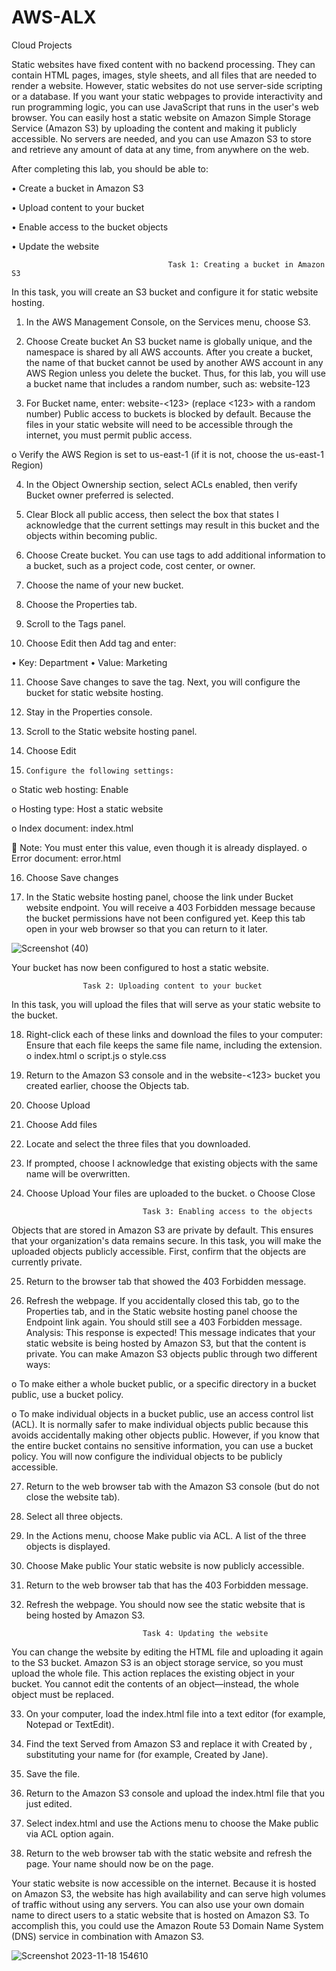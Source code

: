 # AWS-ALX
Cloud Projects


Static websites have fixed content with no backend processing. They can contain HTML pages, images, style sheets, and all files that are needed to render a website. However, static websites do not use server-side scripting or a database. If you want your static webpages to provide interactivity and run programming logic, you can use JavaScript that runs in the user's web browser.
You can easily host a static website on Amazon Simple Storage Service (Amazon S3) by uploading the content and making it publicly accessible. No servers are needed, and you can use Amazon S3 to store and retrieve any amount of data at any time, from anywhere on the web.



After completing this lab, you should be able to:

•	Create a bucket in Amazon S3

•	Upload content to your bucket

•	Enable access to the bucket objects

•	Update the website

                                       Task 1: Creating a bucket in Amazon S3
In this task, you will create an S3 bucket and configure it for static website hosting.

1.	In the AWS Management Console, on the Services menu, choose S3.

2.	Choose Create bucket
An S3 bucket name is globally unique, and the namespace is shared by all AWS accounts. After you create a bucket, the name of that bucket cannot be used by another AWS account in any AWS Region unless you delete the bucket.
Thus, for this lab, you will use a bucket name that includes a random number, such as: website-123
    
 3.	For Bucket name, enter: website-<123> (replace <123> with a random number)
Public access to buckets is blocked by default. Because the files in your static website will need to be accessible through the internet, you must permit public access.

o	Verify the AWS Region is set to us-east-1 (if it is not, choose the us-east-1 Region)
     
4.	In the Object Ownership section, select ACLs enabled, then verify Bucket owner preferred is selected.
      
5.	Clear Block all public access, then select the box that states I acknowledge that the current settings may result in this bucket and the objects within becoming public.
6.	Choose Create bucket.
You can use tags to add additional information to a bucket, such as a project code, cost center, or owner.

7.	Choose the name of your new bucket.

8.	Choose the Properties tab.

9.	Scroll to the Tags panel.

10.	Choose Edit then Add tag and enter:

•	Key: Department
•	Value: Marketing

11.	Choose Save changes to save the tag.
Next, you will configure the bucket for static website hosting.

12.	Stay in the Properties console.

13.	Scroll to the Static website hosting panel.

14.	Choose Edit

15.		Configure the following settings:

o	 Static web hosting: Enable

o	Hosting type: Host a static website

o	Index document: index.html

	Note: You must enter this value, even though it is already displayed.
o	Error document: error.html

16.	Choose Save changes

17.	In the Static website hosting panel, choose the link under Bucket website endpoint.
You will receive a 403 Forbidden message because the bucket permissions have not been configured yet. Keep this tab open in your web browser so that you can return to it later.


![Screenshot (40)](https://github.com/leye3664/AWS-ALX/assets/85311688/00102b51-e405-4352-bd4d-0bcefd99ddf8)

Your bucket has now been configured to host a static website.

                    Task 2: Uploading content to your bucket
In this task, you will upload the files that will serve as your static website to the bucket.

18.	Right-click each of these links and download the files to your computer:
Ensure that each file keeps the same file name, including the extension.
o	index.html
o	script.js
o	style.css

19.	Return to the Amazon S3 console and in the website-<123> bucket you created earlier, choose the Objects tab.

20.	Choose Upload

21.	Choose Add files

22.	Locate and select the three files that you downloaded.

23.	If prompted, choose I acknowledge that existing objects with the same name will be overwritten.

24.	Choose Upload
Your files are uploaded to the bucket.
o	Choose Close

                                  Task 3: Enabling access to the objects
Objects that are stored in Amazon S3 are private by default. This ensures that your organization's data remains secure.
In this task, you will make the uploaded objects publicly accessible.
First, confirm that the objects are currently private.

25.	Return to the browser tab that showed the 403 Forbidden message.

26.	Refresh the webpage.
If you accidentally closed this tab, go to the Properties tab, and in the Static website hosting panel choose the Endpoint link again.
You should still see a 403 Forbidden message. 
Analysis: This response is expected! This message indicates that your static website is being hosted by Amazon S3, but that the content is private.
You can make Amazon S3 objects public through two different ways:

o	To make either a whole bucket public, or a specific directory in a bucket public, use a bucket policy.

o	To make individual objects in a bucket public, use an access control list (ACL).
It is normally safer to make individual objects public because this avoids accidentally making other objects public. However, if you know that the entire bucket contains no sensitive information, you can use a bucket policy.
You will now configure the individual objects to be publicly accessible.

27.	Return to the web browser tab with the Amazon S3 console (but do not close the website tab).

28.	Select all three objects.

29.	In the Actions menu, choose Make public via ACL.
A list of the three objects is displayed.

30.	Choose Make public
Your static website is now publicly accessible.

31.	Return to the web browser tab that has the 403 Forbidden message.

32.	Refresh the webpage.
You should now see the static website that is being hosted by Amazon S3.


                                  Task 4: Updating the website
You can change the website by editing the HTML file and uploading it again to the S3 bucket.
Amazon S3 is an object storage service, so you must upload the whole file. This action replaces the existing object in your bucket. You cannot edit the contents of an object—instead, the whole object must be replaced.

33.	On your computer, load the index.html file into a text editor (for example, Notepad or TextEdit).

34.	Find the text Served from Amazon S3 and replace it with Created by <YOUR-NAME>, substituting your name for <YOUR-NAME> (for example, Created by Jane).

35.	Save the file.

36.	Return to the Amazon S3 console and upload the index.html file that you just edited.

37.	Select index.html and use the Actions menu to choose the Make public via ACL option again.

38.	Return to the web browser tab with the static website and refresh the page.
Your name should now be on the page.
 
Your static website is now accessible on the internet. Because it is hosted on Amazon S3, the website has high availability and can serve high volumes of traffic without using any servers.
You can also use your own domain name to direct users to a static website that is hosted on Amazon S3. To accomplish this, you could use the Amazon Route 53 Domain Name System (DNS) service in combination with Amazon S3.

![Screenshot 2023-11-18 154610](https://github.com/leye3664/AWS-ALX/assets/85311688/33a92523-71cd-4fa8-b909-56f9cb623300)

